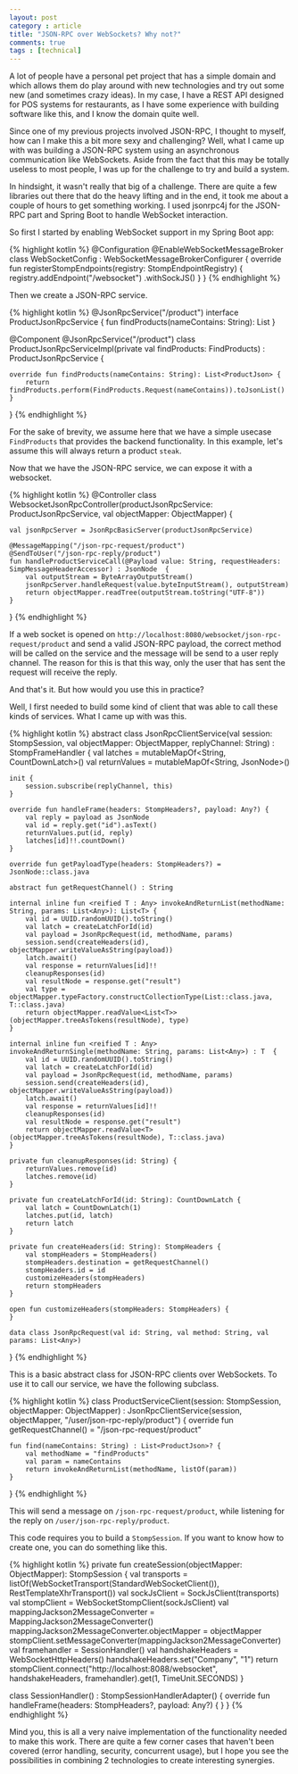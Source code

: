 ```yaml
---
layout: post
category : article
title: "JSON-RPC over WebSockets? Why not?"
comments: true
tags : [technical]
---
```


A lot of people have a personal pet project that has a simple domain and which allows them do play around with new technologies and try out some new (and sometimes crazy ideas). In my case, I have a REST API designed for POS systems for restaurants, as I have some experience with building software like this, and I know the domain quite well.

Since one of my previous projects involved JSON-RPC, I thought to myself, how can I make this a bit more sexy and challenging? Well, what I came up with was building a JSON-RPC system using an asynchronous communication like WebSockets. Aside from the fact that this may be totally useless to most people, I was up for the challenge to try and build a system.

In hindsight, it wasn't really that big of a challenge. There are quite a few libraries out there that do the heavy lifting and in the end, it took me about a couple of hours to get something working. I used jsonrpc4j for the JSON-RPC part and Spring Boot to handle WebSocket interaction.

So first I started by enabling WebSocket support in my Spring Boot app:

{% highlight kotlin %}
@Configuration
@EnableWebSocketMessageBroker
class WebSocketConfig : WebSocketMessageBrokerConfigurer {
    override fun registerStompEndpoints(registry: StompEndpointRegistry) {
        registry.addEndpoint("/websocket")
                .withSockJS()
    }
}
{% endhighlight %}

Then we create a JSON-RPC service. 

{% highlight kotlin %}
@JsonRpcService("/product")
interface ProductJsonRpcService {
    fun findProducts(nameContains: String): List<ProductJson>
}

@Component
@JsonRpcService("/product")
class ProductJsonRpcServiceImpl(private val findProducts: FindProducts) : ProductJsonRpcService {

    override fun findProducts(nameContains: String): List<ProductJson> {
        return findProducts.perform(FindProducts.Request(nameContains)).toJsonList()
    }
}
{% endhighlight %}

For the sake of brevity, we assume here that we have a simple usecase `FindProducts` that provides the backend functionality. In this example, let's assume this will always return a product `steak`.

Now that we have the JSON-RPC service, we can expose it with a websocket.

{% highlight kotlin %}
@Controller
class WebsocketJsonRpcController(productJsonRpcService: ProductJsonRpcService,
                                 val objectMapper: ObjectMapper) {

    val jsonRpcServer = JsonRpcBasicServer(productJsonRpcService)

    @MessageMapping("/json-rpc-request/product")
    @SendToUser("/json-rpc-reply/product")
    fun handleProductServiceCall(@Payload value: String, requestHeaders: SimpMessageHeaderAccessor) : JsonNode  {
        val outputStream = ByteArrayOutputStream()
        jsonRpcServer.handleRequest(value.byteInputStream(), outputStream)
        return objectMapper.readTree(outputStream.toString("UTF-8"))
    }

}
{% endhighlight %}

If a web socket is opened on `http://localhost:8080/websocket/json-rpc-request/product` and send a valid JSON-RPC payload, the correct method will be called on the service and the message will be send to a user reply channel. The reason for this is that this way, only the user that has sent the request will receive the reply. 

And that's it. But how would you use this in practice?

Well, I first needed to build some kind of client that was able to call these kinds of services. What I came up with was this.

{% highlight kotlin %}
abstract class JsonRpcClientService(val session: StompSession, val objectMapper: ObjectMapper, replyChannel: String) : StompFrameHandler {
    val latches = mutableMapOf<String, CountDownLatch>()
    val returnValues = mutableMapOf<String, JsonNode>()

    init {
        session.subscribe(replyChannel, this)
    }

    override fun handleFrame(headers: StompHeaders?, payload: Any?) {
        val reply = payload as JsonNode
        val id = reply.get("id").asText()
        returnValues.put(id, reply)
        latches[id]!!.countDown()
    }

    override fun getPayloadType(headers: StompHeaders?) = JsonNode::class.java

    abstract fun getRequestChannel() : String

    internal inline fun <reified T : Any> invokeAndReturnList(methodName: String, params: List<Any>): List<T> {
        val id = UUID.randomUUID().toString()
        val latch = createLatchForId(id)
        val payload = JsonRpcRequest(id, methodName, params)
        session.send(createHeaders(id), objectMapper.writeValueAsString(payload))
        latch.await()
        val response = returnValues[id]!!
        cleanupResponses(id)
        val resultNode = response.get("result")
        val type = objectMapper.typeFactory.constructCollectionType(List::class.java, T::class.java)
        return objectMapper.readValue<List<T>>(objectMapper.treeAsTokens(resultNode), type)
    }

    internal inline fun <reified T : Any> invokeAndReturnSingle(methodName: String, params: List<Any>) : T  {
        val id = UUID.randomUUID().toString()
        val latch = createLatchForId(id)
        val payload = JsonRpcRequest(id, methodName, params)
        session.send(createHeaders(id), objectMapper.writeValueAsString(payload))
        latch.await()
        val response = returnValues[id]!!
        cleanupResponses(id)
        val resultNode = response.get("result")
        return objectMapper.readValue<T>(objectMapper.treeAsTokens(resultNode), T::class.java)
    }

    private fun cleanupResponses(id: String) {
        returnValues.remove(id)
        latches.remove(id)
    }

    private fun createLatchForId(id: String): CountDownLatch {
        val latch = CountDownLatch(1)
        latches.put(id, latch)
        return latch
    }

    private fun createHeaders(id: String): StompHeaders {
        val stompHeaders = StompHeaders()
        stompHeaders.destination = getRequestChannel()
        stompHeaders.id = id
        customizeHeaders(stompHeaders)
        return stompHeaders
    }

    open fun customizeHeaders(stompHeaders: StompHeaders) {
    }

    data class JsonRpcRequest(val id: String, val method: String, val params: List<Any>)

}
{% endhighlight %}

This is a basic abstract class for JSON-RPC clients over WebSockets. To use it to call our service, we have the following subclass.

{% highlight kotlin %}
class ProductServiceClient(session: StompSession, objectMapper: ObjectMapper) : JsonRpcClientService(session, objectMapper, "/user/json-rpc-reply/product") {
    override fun getRequestChannel() = "/json-rpc-request/product"

    fun find(nameContains: String) : List<ProductJson>? {
        val methodName = "findProducts"
        val param = nameContains
        return invokeAndReturnList(methodName, listOf(param))
    }
}
{% endhighlight %}

This will send a message on `/json-rpc-request/product`, while listening for the reply on `/user/json-rpc-reply/product`. 

This code requires you to build a `StompSession`. If you want to know how to create one, you can do something like this.

{% highlight kotlin %}
private fun createSession(objectMapper: ObjectMapper): StompSession {
    val transports = listOf(WebSocketTransport(StandardWebSocketClient()), RestTemplateXhrTransport())
    val sockJsClient = SockJsClient(transports)
    val stompClient = WebSocketStompClient(sockJsClient)
    val mappingJackson2MessageConverter = MappingJackson2MessageConverter()
    mappingJackson2MessageConverter.objectMapper = objectMapper
    stompClient.setMessageConverter(mappingJackson2MessageConverter)
    val framehandler = SessionHandler()
    val handshakeHeaders = WebSocketHttpHeaders()
    handshakeHeaders.set("Company", "1")
    return stompClient.connect("http://localhost:8088/websocket", handshakeHeaders, framehandler).get(1, TimeUnit.SECONDS)
}

class SessionHandler() : StompSessionHandlerAdapter() {
    override fun handleFrame(headers: StompHeaders?, payload: Any?) {
    }
}
{% endhighlight %}

Mind you, this is all a very naive implementation of the functionality needed to make this work. There are quite a few corner cases that haven't been covered (error handling, security, concurrent usage), but I hope you see the possibilities in combining 2 technologies to create interesting synergies.